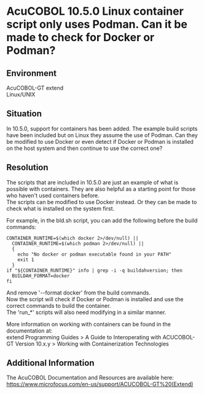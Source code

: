 # AcuCOBOL 10.5.0 Linux container script only uses Podman. Can it be made to check for Docker or Podman?
## Environment
AcuCOBOL-GT extend  
Linux/UNIX  

## Situation
In 10.5.0, support for containers has been added. The example build scripts have been included but on Linux they assume the use of Podman. Can they be modified to use Docker or even detect if Docker or Podman is installed on the host system and then continue to use the correct one?  

## Resolution
The scripts that are included in 10.5.0 are just an example of what is possible with containers. They are also helpful as a starting point for those who haven't used containers before.  
The scripts can be modified to use Docker instead. Or they can be made to check what is installed on the system first.  

For example, in the bld.sh script, you can add the following before the build commands:  

```
CONTAINER_RUNTIME=$(which docker 2>/dev/null) ||
  CONTAINER_RUNTIME=$(which podman 2>/dev/null) ||
  {
    echo "No docker or podman executable found in your PATH"
    exit 1
  }
if "${CONTAINER_RUNTIME}" info | grep -i -q buildahversion; then
  BUILDAH_FORMAT=docker
fi
```

And remove '--format docker' from the build commands.  
Now the script will check if Docker or Podman is installed and use the correct commands to build the container.  
The 'run_*' scripts will also need modifying in a similar manner.  

More information on working with containers can be found in the documentation at:  
extend Programming Guides > A Guide to Interoperating with ACUCOBOL-GT Version 10.x.y > Working with Containerization Technologies  

 
## Additional Information
The AcuCOBOL Documentation and Resources are available here:  
https://www.microfocus.com/en-us/support/ACUCOBOL-GT%20(Extend)  